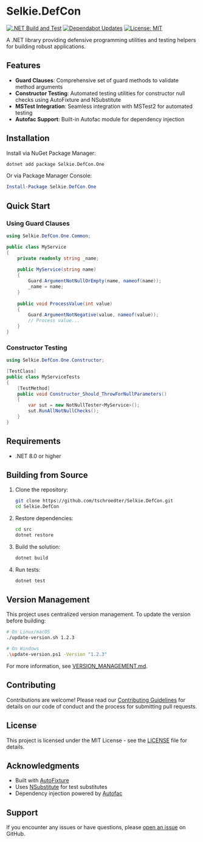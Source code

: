 # Selkie.DefCon

[![.NET Build and Test](https://github.com/tschroedter/Selkie.DefCon/actions/workflows/dotnet.yml/badge.svg)](https://github.com/tschroedter/Selkie.DefCon/actions/workflows/dotnet.yml)
[![Dependabot Updates](https://github.com/tschroedter/Selkie.DefCon/actions/workflows/dependabot-trigger.yml/badge.svg)](https://github.com/tschroedter/Selkie.DefCon/actions/workflows/dependabot-trigger.yml)
[![License: MIT](https://img.shields.io/badge/License-MIT-yellow.svg)](https://opensource.org/licenses/MIT)

A .NET library providing defensive programming utilities and testing helpers for building robust applications.

## Features

- **Guard Clauses**: Comprehensive set of guard methods to validate method arguments
- **Constructor Testing**: Automated testing utilities for constructor null checks using AutoFixture and NSubstitute
- **MSTest Integration**: Seamless integration with MSTest2 for automated testing
- **Autofac Support**: Built-in Autofac module for dependency injection

## Installation

Install via NuGet Package Manager:

```bash
dotnet add package Selkie.DefCon.One
```

Or via Package Manager Console:

```powershell
Install-Package Selkie.DefCon.One
```

## Quick Start

### Using Guard Clauses

```csharp
using Selkie.DefCon.One.Common;

public class MyService
{
    private readonly string _name;
    
    public MyService(string name)
    {
        Guard.ArgumentNotNullOrEmpty(name, nameof(name));
        _name = name;
    }
    
    public void ProcessValue(int value)
    {
        Guard.ArgumentNotNegative(value, nameof(value));
        // Process value...
    }
}
```

### Constructor Testing

```csharp
using Selkie.DefCon.One.Constructor;

[TestClass]
public class MyServiceTests
{
    [TestMethod]
    public void Constructor_Should_ThrowForNullParameters()
    {
        var sut = new NotNullTester<MyService>();
        sut.RunAllNotNullChecks();
    }
}
```

## Requirements

- .NET 8.0 or higher

## Building from Source

1. Clone the repository:
   ```bash
   git clone https://github.com/tschroedter/Selkie.DefCon.git
   cd Selkie.DefCon
   ```

2. Restore dependencies:
   ```bash
   cd src
   dotnet restore
   ```

3. Build the solution:
   ```bash
   dotnet build
   ```

4. Run tests:
   ```bash
   dotnet test
   ```

## Version Management

This project uses centralized version management. To update the version before building:

```bash
# On Linux/macOS
./update-version.sh 1.2.3

# On Windows
.\update-version.ps1 -Version "1.2.3"
```

For more information, see [VERSION_MANAGEMENT.md](VERSION_MANAGEMENT.md).

## Contributing

Contributions are welcome! Please read our [Contributing Guidelines](CONTRIBUTING.md) for details on our code of conduct and the process for submitting pull requests.

## License

This project is licensed under the MIT License - see the [LICENSE](LICENSE) file for details.

## Acknowledgments

- Built with [AutoFixture](https://github.com/AutoFixture/AutoFixture)
- Uses [NSubstitute](https://nsubstitute.github.io/) for test substitutes
- Dependency injection powered by [Autofac](https://autofac.org/)

## Support

If you encounter any issues or have questions, please [open an issue](https://github.com/tschroedter/Selkie.DefCon/issues/new) on GitHub.